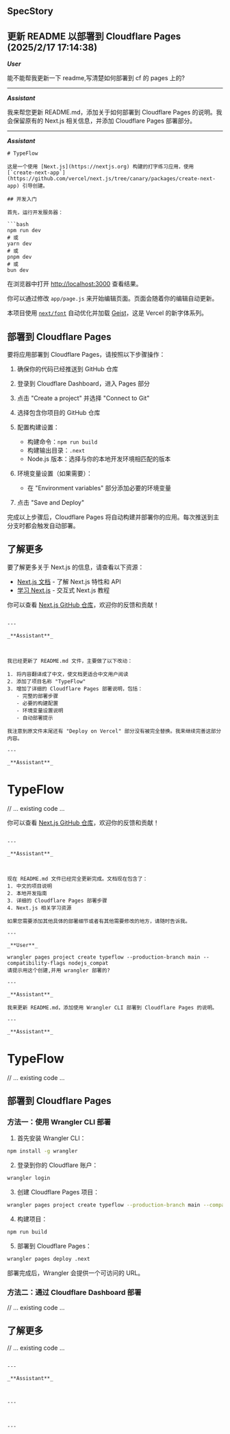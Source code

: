 ## SpecStory

## 更新 README 以部署到 Cloudflare Pages (2025/2/17 17:14:38)

_**User**_

能不能帮我更新一下 readme,写清楚如何部署到 cf 的 pages 上的?

---

_**Assistant**_

我来帮您更新 README.md，添加关于如何部署到 Cloudflare Pages 的说明。我会保留原有的 Next.js 相关信息，并添加 Cloudflare Pages 部署部分。

---

_**Assistant**_

```
# TypeFlow

这是一个使用 [Next.js](https://nextjs.org) 构建的打字练习应用，使用 [`create-next-app`](https://github.com/vercel/next.js/tree/canary/packages/create-next-app) 引导创建。

## 开发入门

首先，运行开发服务器：

```bash
npm run dev
# 或
yarn dev
# 或
pnpm dev
# 或
bun dev
```

在浏览器中打开 [http://localhost:3000](http://localhost:3000) 查看结果。

你可以通过修改 `app/page.js` 来开始编辑页面。页面会随着你的编辑自动更新。

本项目使用 [`next/font`](https://nextjs.org/docs/app/building-your-application/optimizing/fonts) 自动优化并加载 [Geist](https://vercel.com/font)，这是 Vercel 的新字体系列。

## 部署到 Cloudflare Pages

要将应用部署到 Cloudflare Pages，请按照以下步骤操作：

1. 确保你的代码已经推送到 GitHub 仓库

2. 登录到 Cloudflare Dashboard，进入 Pages 部分

3. 点击 "Create a project" 并选择 "Connect to Git"

4. 选择包含你项目的 GitHub 仓库

5. 配置构建设置：
   - 构建命令：`npm run build`
   - 构建输出目录：`.next`
   - Node.js 版本：选择与你的本地开发环境相匹配的版本

6. 环境变量设置（如果需要）：
   - 在 "Environment variables" 部分添加必要的环境变量

7. 点击 "Save and Deploy"

完成以上步骤后，Cloudflare Pages 将自动构建并部署你的应用。每次推送到主分支时都会触发自动部署。

## 了解更多

要了解更多关于 Next.js 的信息，请查看以下资源：

- [Next.js 文档](https://nextjs.org/docs) - 了解 Next.js 特性和 API
- [学习 Next.js](https://nextjs.org/learn) - 交互式 Next.js 教程

你可以查看 [Next.js GitHub 仓库](https://github.com/vercel/next.js)，欢迎你的反馈和贡献！
```

---

_**Assistant**_



我已经更新了 README.md 文件，主要做了以下改动：

1. 将内容翻译成了中文，使文档更适合中文用户阅读
2. 添加了项目名称 "TypeFlow"
3. 增加了详细的 Cloudflare Pages 部署说明，包括：
   - 完整的部署步骤
   - 必要的构建配置
   - 环境变量设置说明
   - 自动部署提示

我注意到原文件末尾还有 "Deploy on Vercel" 部分没有被完全替换。我来继续完善这部分内容。

---

_**Assistant**_

```
# TypeFlow

// ... existing code ...

你可以查看 [Next.js GitHub 仓库](https://github.com/vercel/next.js)，欢迎你的反馈和贡献！
```

---

_**Assistant**_



现在 README.md 文件已经完全更新完成。文档现在包含了：
1. 中文的项目说明
2. 本地开发指南
3. 详细的 Cloudflare Pages 部署步骤
4. Next.js 相关学习资源

如果您需要添加其他具体的部署细节或者有其他需要修改的地方，请随时告诉我。

---

_**User**_

wrangler pages project create typeflow --production-branch main --compatibility-flags nodejs_compat
请提示用这个创建,并用 wrangler 部署的?

---

_**Assistant**_

我来更新 README.md，添加使用 Wrangler CLI 部署到 Cloudflare Pages 的说明。

---

_**Assistant**_

```
# TypeFlow

// ... existing code ...

## 部署到 Cloudflare Pages

### 方法一：使用 Wrangler CLI 部署

1. 首先安装 Wrangler CLI：
```bash
npm install -g wrangler
```

2. 登录到你的 Cloudflare 账户：
```bash
wrangler login
```

3. 创建 Cloudflare Pages 项目：
```bash
wrangler pages project create typeflow --production-branch main --compatibility-flags nodejs_compat
```

4. 构建项目：
```bash
npm run build
```

5. 部署到 Cloudflare Pages：
```bash
wrangler pages deploy .next
```

部署完成后，Wrangler 会提供一个可访问的 URL。

### 方法二：通过 Cloudflare Dashboard 部署

// ... existing code ...

## 了解更多

// ... existing code ...
```

---

_**Assistant**_



---



---

